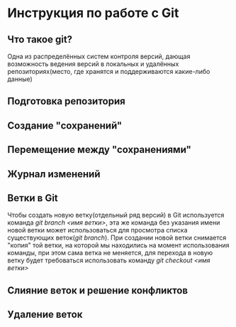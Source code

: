 # Инструкция по работе с Git

## Что такое git?
Одна из распределённых систем контроля версий, дающая возможность ведения версий в локальных и удалённых репозиториях(место, где хранятся и поддерживаются какие-либо данные)   
## Подготовка репозитория

## Создание "сохранений"

## Перемещение между "сохранениями"

## Журнал изменений

## Ветки в Git
Чтобы создать новую ветку(отдельный ряд версий) в Git используется команда *git branch <имя ветки>*, эта же команда без указания имени новой ветки может использоваться для просмотра списка существующих веток(*git branch*). При создании новой ветки снимается "копия" той ветки, на которой мы находились на момент использования команды, при этом сама ветка не меняется, для перехода в новую ветку будет требоваться использовать команду *git checkout <имя ветки>*
## Слияние веток и решение конфликтов

## Удаление веток